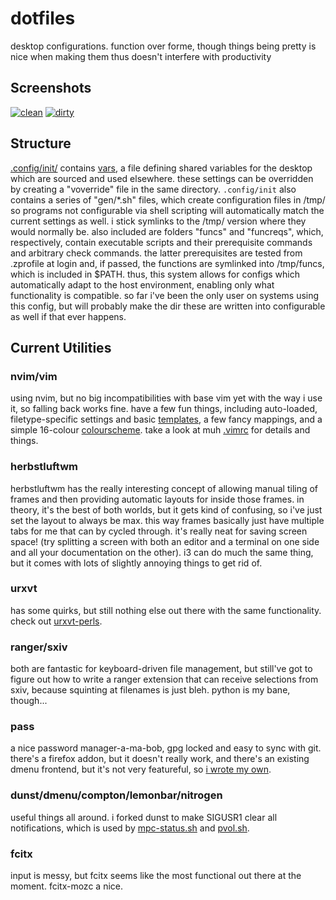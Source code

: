 # dotfiles

desktop configurations. function over forme, though things being pretty is nice
when making them thus doesn't interfere with productivity

## Screenshots

[![clean](https://shmibbles.me/img/scrot/current/clean_small.png)](https://shmibbles.me/img/scrot/current/clean.png) [![dirty](https://shmibbles.me/img/scrot/current/dirty_small.png)](https://shmibbles.me/img/scrot/current/dirty.png)

## Structure

[.config/init/](.config/init) contains [vars](.config/init/vars), a file
defining shared variables for the desktop which are sourced and used elsewhere.
these settings can be overridden by creating a "voverride" file in the same
directory. `.config/init` also contains a series of "gen/*.sh" files, which
create configuration files in /tmp/ so programs not configurable via shell
scripting will automatically match the current settings as well. i stick
symlinks to the /tmp/ version where they would normally be. also included are
folders "funcs" and "funcreqs", which, respectively, contain executable scripts
and their prerequisite commands and arbitrary check commands. the latter
prerequisites are tested from .zprofile at login and, if passed, the functions
are symlinked into /tmp/funcs, which is included in $PATH. thus, this system
allows for configs which automatically adapt to the host environment, enabling
only what functionality is compatible. so far i've been the only user on
systems using this config, but will probably make the dir these are written
into configurable as well if that ever happens.

## Current Utilities

### nvim/vim

using nvim, but no big incompatibilities with base vim yet with the way i use
it, so falling back works fine. have a few fun things, including auto-loaded,
filetype-specific settings and basic [templates](.vim/skel), a few fancy
mappings, and a simple 16-colour [colourscheme](.vim/colors/shmibs.vim). take a
look at muh [.vimrc](.vimrc) for details and things.

### herbstluftwm

herbstluftwm has the really interesting concept of allowing manual tiling of
frames and then providing automatic layouts for inside those frames. in theory,
it's the best of both worlds, but it gets kind of confusing, so i've just set
the layout to always be max. this way frames basically just have multiple tabs
for me that can by cycled through. it's really neat for saving screen space!
(try splitting a screen with both an editor and a terminal on one side and all
your documentation on the other). i3 can do much the same thing, but it comes
with lots of slightly annoying things to get rid of.

### urxvt

has some quirks, but still nothing else out there with the same functionality.
check out [urxvt-perls](https://github.com/muennich/urxvt-perls).

### ranger/sxiv

both are fantastic for keyboard-driven file management, but still've got to
figure out how to write a ranger extension that can receive selections from
sxiv, because squinting at filenames is just bleh. python is my bane, though...

### pass

a nice password manager-a-ma-bob, gpg locked and easy to sync with git. there's
a firefox addon, but it doesn't really work, and there's an existing dmenu
frontend, but it's not very featureful, so [i wrote my
own](.config/herbstluftwm/pass.sh).

### dunst/dmenu/compton/lemonbar/nitrogen

useful things all around. i forked dunst to make SIGUSR1 clear all
notifications, which is used by
[mpc-status.sh](.config/herbstluftwm/mpc-status.sh) and
[pvol.sh](.config/herbstluftwm/pvol.sh).

### fcitx

input is messy, but fcitx seems like the most functional out there at the
moment. fcitx-mozc a nice.
